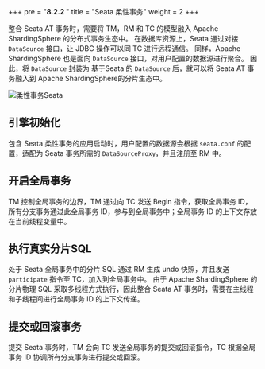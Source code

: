 +++
pre = "<b>8.2.2 </b>"
title = "Seata 柔性事务"
weight = 2
+++

整合 Seata AT 事务时，需要将 TM，RM 和 TC 的模型融入 Apache ShardingSphere 的分布式事务生态中。
在数据库资源上，Seata 通过对接 `DataSource` 接口，让 JDBC 操作可以同 TC 进行远程通信。
同样，Apache ShardingSphere 也是面向 `DataSource` 接口，对用户配置的数据源进行聚合。
因此，将 `DataSource` 封装为 基于Seata 的 `DataSource` 后，就可以将 Seata AT 事务融入到 Apache ShardingSphere的分片生态中。

![柔性事务Seata](https://shardingsphere.apache.org/document/current/img/transaction/sharding-transaciton-base-seata-at-design.png)

## 引擎初始化

包含 Seata 柔性事务的应用启动时，用户配置的数据源会根据 `seata.conf` 的配置，适配为 Seata 事务所需的 `DataSourceProxy`，并且注册至 RM 中。

## 开启全局事务

TM 控制全局事务的边界，TM 通过向 TC 发送 Begin 指令，获取全局事务 ID，所有分支事务通过此全局事务 ID，参与到全局事务中；全局事务 ID 的上下文存放在当前线程变量中。

## 执行真实分片SQL

处于 Seata 全局事务中的分片 SQL 通过 RM 生成 undo 快照，并且发送 `participate` 指令至 TC，加入到全局事务中。
由于 Apache ShardingSphere 的分片物理 SQL 采取多线程方式执行，因此整合 Seata AT 事务时，需要在主线程和子线程间进行全局事务 ID 的上下文传递。

## 提交或回滚事务

提交 Seata 事务时，TM 会向 TC 发送全局事务的提交或回滚指令，TC 根据全局事务 ID 协调所有分支事务进行提交或回滚。
